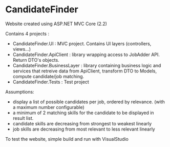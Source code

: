 # CandidateFinder

Website created using ASP.NET MVC Core (2.2)

Contains 4 projects :
 - CandidateFinder.UI : MVC project. Contains UI layers (controllers, views...)
 - CandidateFinder.ApiClient : library wrapping access to JobAdder API. Return DTO's objects.
 - CandidateFinder.BusinessLayer : library containing business logic and services that retreive data from ApiClient, transform DTO to Models, compute candidate/job matching.
- CandidateFinder.Tests : Test project
 
 Assumptions:
 - display a list of possible candidates per job, ordered by relevance. (with a maximum number configurable)
 - a minimum of 2 matching skills for the candidate to be displayed in result list.
 - candidate skills are decreasing from strongest to weakest linearly
 - job skills are decreasing from most relevant to less relevant linearly
 
 To test the website, simple build and run with VisualStudio
